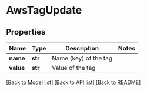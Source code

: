 # AwsTagUpdate

## Properties
Name | Type | Description | Notes
------------ | ------------- | ------------- | -------------
**name** | **str** | Name (key) of the tag | 
**value** | **str** | Value of the tag | 

[[Back to Model list]](../README.md#documentation-for-models) [[Back to API list]](../README.md#documentation-for-api-endpoints) [[Back to README]](../README.md)


